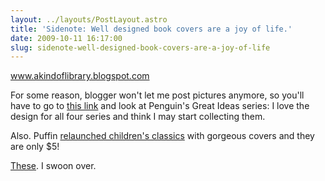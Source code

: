 ```yaml
---
layout: ../layouts/PostLayout.astro
title: 'Sidenote: Well designed book covers are a joy of life.'
date: 2009-10-11 16:17:00
slug: sidenote-well-designed-book-covers-are-a-joy-of-life
---
```


www.akindoflibrary.blogspot.com

For some reason, blogger won't let me post pictures anymore, so you'll have to go to [this link](http://www.penguin.co.uk/static/cs/uk/0/minisites/greatideas/index_1.html) and look at Penguin's Great Ideas series: I love the design for all four series and think I may start collecting them.

Also. Puffin [relaunched children's classics](http://www.puffin.co.uk/nf/Search/QuickSearchProc/1,,,00.html?strSearch=&homeNav=Y&textSearch=&travel=&advSearchStr=&adv=0&searchProfile=UK-618838-global&path=c618838-00000000%23%23-1%23%23-1~~f26%7C%7C372d39~~f10%7C%7C50756666696e20436c61737369637320323030382052656c61756e6368~~nf6%7C%7C50756666696e20436c6173736963) with gorgeous covers and they are only $5!

[These](http://www.designspongeonline.com/2008/11/penguin-classics.html). I swoon over.
